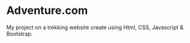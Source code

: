 # Adventure.com
My project on a trekking website create using Html, CSS, Javascript &amp; Bootstrap. 

